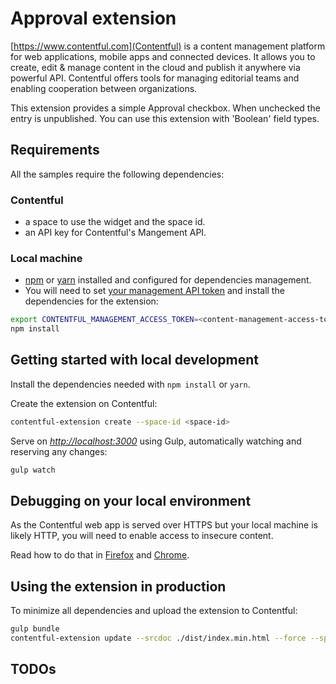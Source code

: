 # Approval extension

[https://www.contentful.com](Contentful) is a content management platform for web applications, mobile apps and connected devices. It allows you to create, edit & manage content in the cloud and publish it anywhere via powerful API. Contentful offers tools for managing editorial teams and enabling cooperation between organizations.

This extension provides a simple Approval checkbox. When unchecked the entry is unpublished. You can use this extension with 'Boolean' field types.

## Requirements

All the samples require the following dependencies:

### Contentful

- a space to use the widget and the space id.
- an API key for Contentful's Mangement API.

### Local machine

- [npm](https://www.npmjs.com/) or [yarn](https://yarnpkg.com/) installed and configured for dependencies management.
- You will need to set [your management API token](https://www.contentful.com/developers/docs/references/authentication/) and install the dependencies for the extension:

```bash
export CONTENTFUL_MANAGEMENT_ACCESS_TOKEN=<content-management-access-token>
npm install
```

## Getting started with local development

Install the dependencies needed with `npm install` or `yarn`.

Create the extension on Contentful:

```bash
contentful-extension create --space-id <space-id>
```

Serve on _<http://localhost:3000>_ using Gulp, automatically watching and reserving any changes:

```bash
gulp watch
```

## Debugging on your local environment

As the Contentful web app is served over HTTPS but your local machine is likely HTTP, you will need to enable access to insecure content.

Read how to do that in [Firefox][ff-mixed] and [Chrome][chrome-mixed].

[chrome-mixed]: https://support.google.com/chrome/answer/1342714
[ff-mixed]: https://support.mozilla.org/en-US/kb/mixed-content-blocking-firefox

## Using the extension in production

To minimize all dependencies and upload the extension to Contentful:

```bash
gulp bundle
contentful-extension update --srcdoc ./dist/index.min.html --force --space-id <space-id>
```

## TODOs

